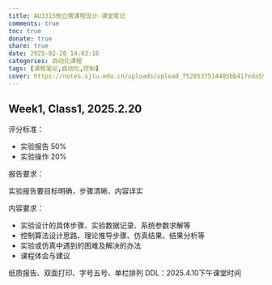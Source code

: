 ```yaml
---
title: AU3315倒立摆课程设计-课堂笔记
comments: true
toc: true
donate: true
share: true
date: 2025-02-20 14:03:16
categories: 自动化课程
tags: [课程笔记,自动化,控制]
cover: https://notes.sjtu.edu.cn/uploads/upload_f528537514485bb417eda59aeb9690cf.png
---
```


## Week1, Class1, 2025.2.20

评分标准：
- 实验报告 50%
- 实验操作 20%

报告要求：

实验报告要目标明确，步骤清晰、内容详实

内容要求：

- 实验设计的具体步骤、实验数据记录、系统参数求解等
- 控制算法设计思路、理论推导步骤、仿真结果、结果分析等
- 实验或仿真中遇到的困难及解决的办法
- 课程体会与建议

纸质报告、双面打印、字号五号、单栏排列
DDL：2025.4.10下午课堂时间

